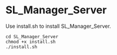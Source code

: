 # SL_Manager_Server

Use install.sh to install SL_Manager_Server.

```
cd SL_Manager_Server
chmod +x install.sh
./install.sh
```
